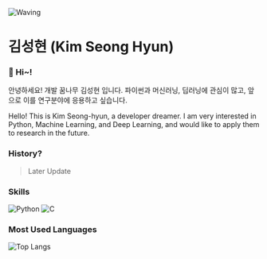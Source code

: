 ![Waving](https://capsule-render.vercel.app/api?type=waving&height=200&text=Have%20A%20Nice%20Day~!&fontAlign=40&fontAlignY=40&color=gradient)

# 김성현 (Kim Seong Hyun)

### 👋 Hi~!  
안녕하세요! 개발 꿈나무 김성현 입니다. 파이썬과 머신러닝, 딥러닝에 관심이 많고, 앞으로 이를 연구분야에 응용하고 싶습니다.

Hello! This is Kim Seong-hyun, a developer dreamer. I am very interested in Python, Machine Learning, and Deep Learning, and would like to apply them to research in the future.

### History?
> Later Update

### Skills
![Python](https://img.shields.io/badge/python-3670A0?style=for-the-badge&logo=python&logoColor=ffdd54)
![C](https://img.shields.io/badge/c-%2300599C.svg?style=for-the-badge&logo=c&logoColor=white)

### Most Used Languages
![Top Langs](https://github-readme-stats.vercel.app/api/top-langs/?username=______&layout=compact)
